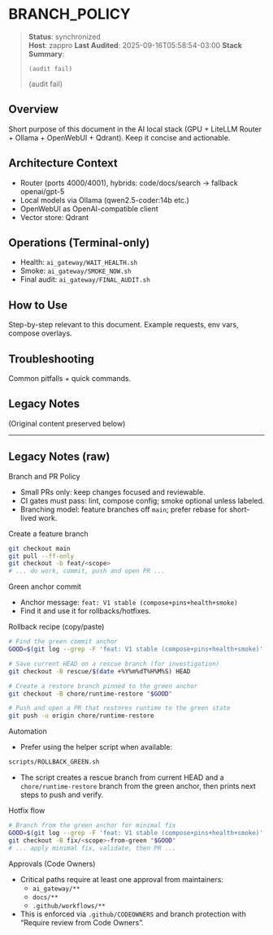 # BRANCH_POLICY

> **Status**: synchronized  
> **Host**: zappro
> **Last Audited**: 2025-09-16T05:58:54-03:00
> **Stack Summary**:  
> ```
> (audit fail)
> ```
> (audit fail)

## Overview
Short purpose of this document in the AI local stack (GPU + LiteLLM Router + Ollama + OpenWebUI + Qdrant). Keep it concise and actionable.

## Architecture Context
- Router (ports 4000/4001), hybrids: code/docs/search → fallback openai/gpt-5  
- Local models via Ollama (qwen2.5-coder:14b etc.)
- OpenWebUI as OpenAI-compatible client  
- Vector store: Qdrant

## Operations (Terminal-only)
- Health: `ai_gateway/WAIT_HEALTH.sh`  
- Smoke: `ai_gateway/SMOKE_NOW.sh`  
- Final audit: `ai_gateway/FINAL_AUDIT.sh`

## How to Use
Step-by-step relevant to this document. Example requests, env vars, compose overlays.

## Troubleshooting
Common pitfalls + quick commands.

## Legacy Notes
(Original content preserved below)

----
## Legacy Notes (raw)

Branch and PR Policy

- Small PRs only: keep changes focused and reviewable.
- CI gates must pass: lint, compose config; smoke optional unless labeled.
- Branching model: feature branches off `main`; prefer rebase for short-lived work.

Create a feature branch

```bash
git checkout main
git pull --ff-only
git checkout -b feat/<scope>
# ... do work, commit, push and open PR ...
```

Green anchor commit

- Anchor message: `feat: V1 stable (compose+pins+health+smoke)`
- Find it and use it for rollbacks/hotfixes.

Rollback recipe (copy/paste)

```bash
# Find the green commit anchor
GOOD=$(git log --grep -F 'feat: V1 stable (compose+pins+health+smoke)' -n1 --format=%H)

# Save current HEAD on a rescue branch (for investigation)
git checkout -B rescue/$(date +%Y%m%dT%H%M%S) HEAD

# Create a restore branch pinned to the green anchor
git checkout -B chore/runtime-restore "$GOOD"

# Push and open a PR that restores runtime to the green state
git push -u origin chore/runtime-restore
```

Automation

- Prefer using the helper script when available:

```bash
scripts/ROLLBACK_GREEN.sh
```

- The script creates a rescue branch from current HEAD and a `chore/runtime-restore` branch from the green anchor, then prints next steps to push and verify.

Hotfix flow

```bash
# Branch from the green anchor for minimal fix
GOOD=$(git log --grep -F 'feat: V1 stable (compose+pins+health+smoke)' -n1 --format=%H)
git checkout -B fix/<scope>-from-green "$GOOD"
# ... apply minimal fix, validate, then PR ...
```

Approvals (Code Owners)

- Critical paths require at least one approval from maintainers:
  - `ai_gateway/**`
  - `docs/**`
  - `.github/workflows/**`
- This is enforced via `.github/CODEOWNERS` and branch protection with “Require review from Code Owners”.
